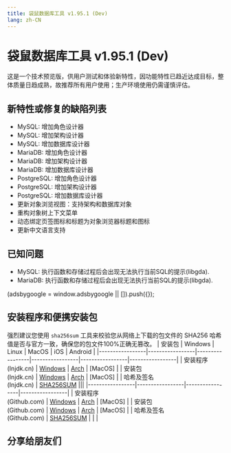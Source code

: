 ```yaml
---
title: 袋鼠数据库工具 v1.95.1 (Dev)
lang: zh-CN
---
```


# 袋鼠数据库工具 v1.95.1 (Dev)
这是一个技术预览版，供用户测试和体验新特性，因功能特性已趋近达成目标，整体质量日趋成熟，故推荐所有用户使用；生产环境使用仍需谨慎评估。

## 新特性或修复的缺陷列表
- MySQL: 增加角色设计器
- MySQL: 增加架构设计器
- MySQL: 增加数据库设计器
- MariaDB: 增加角色设计器
- MariaDB: 增加架构设计器
- MariaDB: 增加数据库设计器
- PostgreSQL: 增加角色设计器
- PostgreSQL: 增加架构设计器
- PostgreSQL: 增加数据库设计器
- 更新对象浏览视图：支持架构和数据库对象
- 重构对象树上下文菜单
- 动态绑定页签图标和标题为对象浏览器标题和图标
- 更新中文语言支持

## 已知问题
- MySQL: 执行函数和存储过程后会出现无法执行当前SQL的提示(libgda).
- MariaDB: 执行函数和存储过程后会出现无法执行当前SQL的提示(libgda).

<div>
    <script2 type="text/javascript" async="true" src="https://pagead2.googlesyndication.com/pagead/js/adsbygoogle.js" />
    <ins class="adsbygoogle"
        style="display:block; text-align:center;"
        data-ad-layout="in-article"
        data-ad-format="fluid"
        data-ad-client="ca-pub-3975819313740938"
        data-ad-slot="6760827895"></ins>
    <script2 type="text/javascript">
        (adsbygoogle = window.adsbygoogle || []).push({});
    </script2>
</div>

## 安装程序和便携安装包
强烈建议您使用 `sha256sum` 工具来校验您从网络上下载的包文件的 SHA256 哈希值是否与官方一致，确保您的包文件100%正确无篡改。
| 安装包          | Windows         | Linux           | MacOS           | iOS             | Android         |
|-----------------|-----------------|-----------------|-----------------|-----------------|-----------------|
| 安装程序<br/>(Injdk.cn) | [Windows](https://d4.injdk.cn/dbkangaroo/v1.95.1.220601/kangaroo-1.95.1.220601-AMD64.exe) | [Arch](https://d4.injdk.cn/dbkangaroo/v1.95.1.220601/kangaroo-1.95.1.220601-1-x86_64.pkg.tar.zst) | [MacOS] |
| 安装包<br/>(Injdk.cn)  | [Windows](https://d4.injdk.cn/dbkangaroo/v1.95.1.220601/kangaroo-1.95.1.220601-AMD64.7z) | [Arch](https://d4.injdk.cn/dbkangaroo/v1.95.1.220601/kangaroo-1.95.1.220601-arch.tar.gz) | [MacOS] |
| 哈希及签名<br/>(Injdk.cn) | [SHA256SUM](https://d4.injdk.cn/dbkangaroo/v1.95.1.220601/kangaroo-1.95.1.220601.sha256sum) |||
|-----------------|-----------------|-----------------|-----------------|
| 安装程序<br/>(Github.com) | [Windows](https://github.com/dbkangaroo/kangaroo/releases/download/v1.95.1.220601/kangaroo-1.95.1.220601-AMD64.exe) | [Arch](https://github.com/dbkangaroo/kangaroo/releases/download/v1.95.1.220601/kangaroo-1.95.1.220601-1-x86_64.pkg.tar.zst) | [MacOS] |
| 安装包<br/>(Github.com)  | [Windows](https://github.com/dbkangaroo/kangaroo/releases/download/v1.95.1.220601/kangaroo-1.95.1.220601-AMD64.7z) | [Arch](https://github.com/dbkangaroo/kangaroo/releases/download/v1.95.1.220601/kangaroo-1.95.1.220601-arch.tar.gz) | [MacOS] |
| 哈希及签名<br/>(Github.com) | [SHA256SUM](https://github.com/dbkangaroo/kangaroo/releases/download/v1.95.1.220601/kangaroo-1.95.1.220601.sha256sum) | | |

## 分享给朋友们
<social-share :networks="['wechat', 'qq', 'weibo', 'douban', 'facebook', 'twitter', 'telegram', 'line', 'skype', 'linkedin']" />

